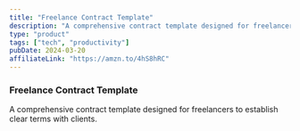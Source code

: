 ```yaml
---
title: "Freelance Contract Template"
description: "A comprehensive contract template designed for freelancers to establish clear terms with clients."
type: "product"
tags: ["tech", "productivity"]
pubDate: 2024-03-20
affiliateLink: "https://amzn.to/4hS8hRC"
---
```


### Freelance Contract Template

A comprehensive contract template designed for freelancers to establish clear terms with clients.